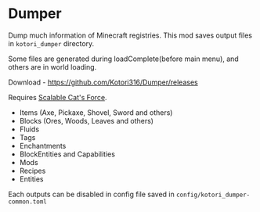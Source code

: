 # Dumper

Dump much information of Minecraft registries. This mod saves output files in `kotori_dumper` directory.

Some files are generated during loadComplete(before main menu), and others are in world loading.

Download - https://github.com/Kotori316/Dumper/releases

Requires [Scalable Cat's Force](https://www.curseforge.com/minecraft/mc-mods/scalable-cats-force/files/3488867).

* Items (Axe, Pickaxe, Shovel, Sword and others)
* Blocks (Ores, Woods, Leaves and others)
* Fluids
* Tags
* Enchantments
* BlockEntities and Capabilities
* Mods
* Recipes
* Entities

Each outputs can be disabled in config file saved in `config/kotori_dumper-common.toml`
